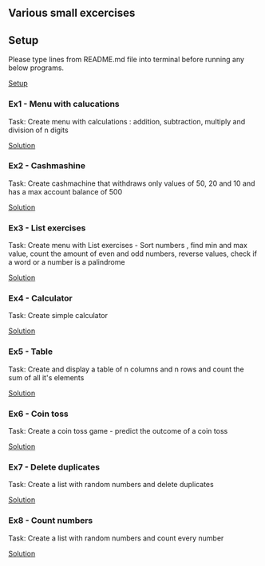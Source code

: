 ## Various small excercises

## Setup

Please type lines from README.md file into terminal before running any below programs.

[Setup](setup/README.md)

### Ex1 - Menu with calucations

Task: Create menu with calculations : addition, subtraction, multiply and division of n digits

[Solution](ex1_menu_calculations.js)

### Ex2 - Cashmashine

Task: Create cashmachine that withdraws only values of 50, 20 and 10 and has a max account balance of 500

[Solution](ex2_cashmachine.js)

### Ex3 - List exercises

Task: Create menu with List exercises - Sort numbers , find min and max value, count the amount of even and odd numbers, reverse values, check if a word or a number is a palindrome

[Solution](ex3_list_exercises.js)

### Ex4 - Calculator

Task: Create simple calculator

[Solution](ex4_calculator.js)

### Ex5 - Table

Task: Create and display a table of n columns and n rows and count the sum of all it's elements

[Solution](ex5_table.js)

### Ex6 - Coin toss

Task: Create a coin toss game - predict the outcome of a coin toss

[Solution](ex6_coin_toss.js)

### Ex7 - Delete duplicates

Task: Create a list with random numbers and delete duplicates

[Solution](ex7_duplicates.js)

### Ex8 - Count numbers

Task: Create a list with random numbers and count every number

[Solution](ex8_count_numbers.js)